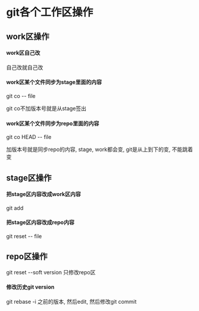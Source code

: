 # git各个工作区操作

## work区操作

#### work区自己改
自己改就自己改

#### work区某个文件同步为stage里面的内容
git co -- file

git co不加版本号就是从stage签出

#### work区某个文件同步为repo里面的内容

git co HEAD -- file

加版本号就是同步repo的内容, stage, work都会变, git是从上到下的变, 不能跳着变

## stage区操作

#### 把stage区内容改成work区内容
git add

#### 把stage区内容改成repo内容
git reset -- file

## repo区操作

git reset --soft version 只修改repo区

#### 修改历史git version

git rebase -i 之前的版本, 然后edit, 然后修改git commit
